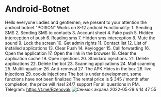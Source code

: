 # Android-Botnet
Hello everyone Ladies and gentlemen, we present to your attention the android botnet "POISON" Works on 8-12 android Functionality: 1. Sending SMS 2. Sending SMS to contacts 3. Account sheet 4. Fake push 5. Hidden interception of push 6. Reading sms 7. Hidden sms interception 8. Mute the sound 9. Lock the screen 10. Get admin rights 11. Contact list 12. List of installed applications 13. Clear Push 14. Keylogger 15. Call forwarding 16. Open the application 17. Open the link in the browser 18. Clear the application cache 19. Open injections 20. Standard injections. 21. Delete applications 22. Delete the bot 23. Scanning applications 24. Mail scanning 25. Multilingualism 26. Anti-removal 27. The APK Hides in the box 28. live injections 29. cookie injections The bot is under development, some functions have not been finalized The rental price is $ 345 / month after completion, the price will rise! 24/7 support For all questions in PM.​ Telegram: https://t.me/Bzenovak
![Снимок экрана 2022-05-29 в 14 47 55](https://user-images.githubusercontent.com/109363916/179252218-df1c6ceb-7847-41f3-9adf-9744a5656495.png)

